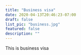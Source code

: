 ```yaml
---
title: "Business visa"
date: 2020-04-13T20:46:23-07:00
draft: false
list_pic: "business.jpg"
featured: false
description: ""
---
```


This is business visa


